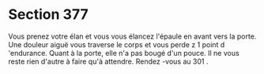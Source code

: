 # Section 377

Vous prenez votre élan et vous vous élancez l'épaule en avant
vers la porte. Une douleur aiguë vous traverse le corps et vous
perde z 1 point d 'endurance. Quant à la porte, elle n'a pas bougé
d'un pouce. Il ne vous reste rien d'autre à faire qu'à attendre.
Rendez -vous au 301 .